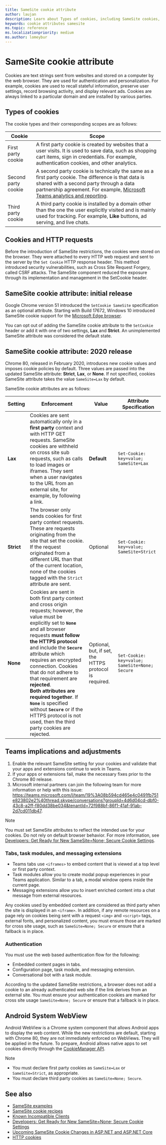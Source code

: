 ```yaml
---
title: SameSite cookie attribute 
author: laujan
description: Learn about Types of cookies, including SameSite cookies, their attributes, their implications in Teams tabs, task modules, and messaging extensions, and their authentication in Teams
keywords: cookie attributes samesite
ms.topic: reference
ms.localizationpriority: medium
ms.author: lomeybur
---
```


# SameSite cookie attribute

Cookies are text strings sent from websites and stored on a computer by the web browser. They are used for authentication and personalization. For example, cookies are used to recall stateful information, preserve user settings, record browsing activity, and display relevant ads. Cookies are always linked to a particular domain and are installed by various parties.

## Types of cookies

The cookie types and their corresponding scopes are as follows:

|Cookie|Scope|
| ------ | ------ |
|First party cookie|A first party cookie is created by websites that a user visits. It is used to save data, such as shopping cart items, sign in credentials. For example, authentication cookies, and other analytics.|
|Second party cookie|A second party cookie is technically the same as a first party cookie. The difference is that data is shared with a second party through a data partnership agreement. For example, [Microsoft Teams analytics and reporting](/microsoftteams/teams-analytics-and-reports/teams-reporting-reference). |
|Third party cookie|A third party cookie is installed by a domain other than the one the user explicitly visited and is mainly used for tracking. For example, **Like** buttons, ad serving, and live chats.|

## Cookies and HTTP requests

Before the introduction of SameSite restrictions, the cookies were stored on the browser. They were attached to every HTTP web request and sent to the server by the `Set Cookie` HTTP response header. This method introduced security vulnerabilities, such as Cross Site Request Forgery, called CSRF attacks. The SameSite component reduced the exposure through its implementation and management in the SetCookie header.

## SameSite cookie attribute: initial release

Google Chrome version 51 introduced the `SetCookie SameSite` specification as an optional attribute. Starting with Build 17672, Windows 10 introduced SameSite cookie support for the [Microsoft&nbsp;Edge browser](https://blogs.windows.com/msedgedev/2018/05/17/samesite-cookies-microsoft-edge-internet-explorer/).

You can opt out of adding the SameSite cookie attribute to the `SetCookie` header or add it with one of two settings, **Lax** and **Strict**. An unimplemented SameSite attribute was considered the default state.

## SameSite cookie attribute: 2020 release

Chrome 80, released in February 2020, introduces new cookie values and imposes cookie policies by default. Three values are passed into the updated SameSite attribute: **Strict**, **Lax**, or **None**. If not specified, cookies SameSite attribute takes the value `SameSite=Lax` by default.
 
SameSite cookie attributes are as follows:

|Setting | Enforcement | Value |Attribute Specification |
| -------- | ----------- | --------|--------|
| **Lax**  | Cookies are sent automatically only in a **first party** context and with HTTP GET requests. SameSite cookies are withheld on cross site sub requests, such as calls to load images or iframes. They sent when a user navigates to the URL from an external site, for example, by following a link.| **Default** |`Set-Cookie: key=value; SameSite=Lax`|
| **Strict** |The browser only sends cookies for first party context requests. These are requests originating from the site that set the cookie. If the request originated from a different URL than that of the current location, none of the cookies tagged with the `Strict` attribute are sent.| Optional |`Set-Cookie: key=value; SameSite=Strict`|
| **None** | Cookies are sent in both first party context and cross origin requests; however, the value must be explicitly set to **`None`** and all browser requests **must follow the HTTPS protocol** and include the **`Secure`** attribute which requires an encrypted connection. Cookies that do not adhere to that requirement are **rejected**. <br/>**Both attributes are required together**. If  **`None`** is specified without **`Secure`**  or if the HTTPS protocol is not used, then the third party cookies are rejected.| Optional, but, if set, the HTTPS protocol is required. |`Set-Cookie: key=value; SameSite=None; Secure` |

## Teams implications and adjustments

1. Enable the relevant SameSite setting for your cookies and validate that your apps and extensions continue to work in Teams.
1. If your apps or extensions fail, make the necessary fixes prior to the Chrome 80 release.
1. Microsoft internal partners can join the following team for more information or help with this issue: <https://teams.microsoft.com/l/team/19%3A08b594cd465e4c0491fb751e823802e2%40thread.skype/conversations?groupId=4d6d04cd-dbf0-43c8-a2ff-f80dd38be034&tenantId=72f988bf-86f1-41af-91ab-2d7cd011db47>.

> [!NOTE]
> You must set SameSite attributes to reflect the intended use for your cookies. Do not rely on default browser behavior. For more information, see [Developers: Get Ready for New SameSite=None; Secure Cookie Settings](https://blog.chromium.org/2019/10/developers-get-ready-for-new.html).

### Tabs, task modules, and messaging extensions

* Teams tabs use `<iframes>` to embed content that is viewed at a top level or first party context.
* Task modules allow you to create modal popup experiences in your Teams application. Similar to a tab, a modal window opens inside the current page.
* Messaging extensions allow you to insert enriched content into a chat message from external resources.

Any cookies used by embedded content are considered as third party when the site is displayed in an `<iframe>`. In addition, if any remote resources on a page rely on cookies being sent with a request `<img>` and `<script>` tags, external fonts, and personalized content, you must ensure those are marked for cross site usage, such as `SameSite=None; Secure` or ensure that a fallback is in place.

### Authentication

You must use the web based authentication flow for the following:

* Embedded content pages in tabs.
* Configuration page, task module, and messaging extension.
* Conversational bot with a task module.

According to the updated SameSite restrictions, a browser does not add a cookie to an already authenticated web site if the link derives from an external site. You must ensure your authentication cookies are marked for cross site usage `SameSite=None; Secure` or ensure that a fallback is in place.

## Android System WebView

Android WebView is a Chrome system component that allows Android apps to display the web content. While the new restrictions are default, starting with Chrome 80, they are not immediately enforced on WebViews. They will be applied in the future. To prepare, Android allows native apps to set cookies directly through the [CookieManager API](https://developer.android.com/reference/android/webkit/CookieManager).

> [!NOTE]
> * You must declare first party cookies as `SameSite=Lax` or `SameSite=Strict`, as appropriate.
> * You must declare third party cookies as `SameSite=None; Secure`.

## See also

* [SameSite examples](https://github.com/GoogleChromeLabs/samesite-examples)
* [SameSite cookie recipes](https://web.dev/samesite-cookie-recipes/)
* [Known Incompatible Clients]( https://www.chromium.org/updates/same-site/incompatible-clients)
* [Developers: Get Ready for New SameSite=None; Secure Cookie Settings](https://blog.chromium.org/2019/10/developers-get-ready-for-new.html)
* [Upcoming SameSite Cookie Changes in ASP.NET and ASP.NET Core](https://devblogs.microsoft.com/aspnet/upcoming-samesite-cookie-changes-in-asp-net-and-asp-net-core/)
* [HTTP cookies](https://developer.mozilla.org/docs/Web/HTTP/Cookies)
